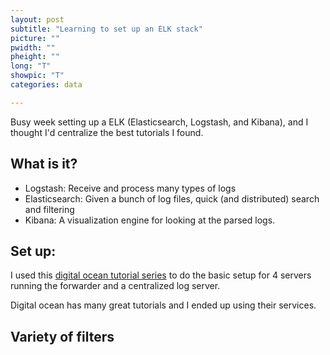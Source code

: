 ```yaml
---
layout: post
subtitle: "Learning to set up an ELK stack"
picture: ""
pwidth: ""
pheight: ""
long: "T"
showpic: "T"
categories: data

---
```


Busy week setting up a ELK (Elasticsearch, Logstash, and Kibana), and I thought I'd centralize the best tutorials I found.


## What is it?

- Logstash: Receive and process many types of logs
- Elasticsearch: Given a bunch of log files, quick (and distributed) search and filtering
- Kibana: A visualization engine for looking at the parsed logs. 


## Set up: 

I used this [digital ocean tutorial series](https://www.digitalocean.com/community/tutorials/how-to-install-elasticsearch-logstash-and-kibana-4-on-ubuntu-14-04)
to do the basic setup for 4 servers running the forwarder and a centralized log server. 

Digital ocean has many great tutorials and I ended up using their services. 

## Variety of filters


